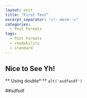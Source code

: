 ```yaml
---
layout: post
title: "First Test"
excerpt_separator: "<!--more-->"
categories:
  - Post Formats
tags:
  - Post Formats
  - readability
  - standard
---
```


## Nice to See Yh!
** Using double* **
`alt('asdfasdf')`

##sdfsdf
